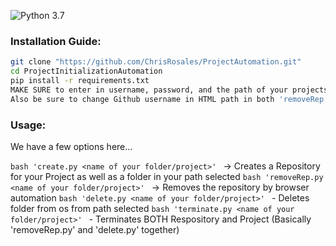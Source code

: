 ![Python 3.7](https://img.shields.io/badge/Python-3.7-blue.svg)


### Installation Guide:

```bash
git clone "https://github.com/ChrisRosales/ProjectAutomation.git"
cd ProjectInitializationAutomation
pip install -r requirements.txt
MAKE SURE to enter in username, password, and the path of your projects folder in the module named 'config.py'
Also be sure to change Github username in HTML path in both 'removeRep.py' and 'terminate.py' to your own.
```

### Usage:

We have a few options here...

```bash 'create.py <name of your folder/project>' ``` -> Creates a Repository for your Project as well as a folder in your path selected
```bash 'removeRep.py <name of your folder/project>' ``` -> Removes the repository by browser automation
```bash 'delete.py <name of your folder/project>' ``` - Deletes folder from os from path selected
```bash 'terminate.py <name of your folder/project>' ``` - Terminates BOTH Respository and Project (Basically 'removeRep.py' and 'delete.py' together)
